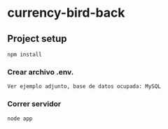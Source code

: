 # currency-bird-back

## Project setup
```
npm install
```

### Crear archivo .env.
```
Ver ejemplo adjunto, base de datos ocupada: MySQL
```


### Correr servidor
```
node app
```


